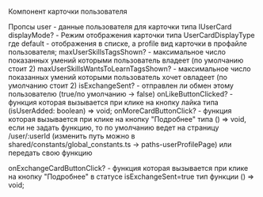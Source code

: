 Компонент карточки пользователя

Пропсы
user - данные пользователя для карточки типа IUserCard
displayMode? - Режим отображения карточки типа UserCardDisplayType где default - отображения в списке, а profile вид карточки в профайле пользователя;
maxUserSkillsTagsShown? - максимальное число показанных умений которыми пользователь владеет (по умолчанию стоит 2)
maxUserSkillsWantsToLearnTagsShown? - максимальное число показанных умений которыми пользователь хочет овладеет (по умолчанию стоит 2)
isExchangeSent? - отправлен ли обмен этому пользователю (true/по умолчанию -> false)
onLikeButtonClicked? - функция которая вызывается при клике на кнопку лайка типа (isUserAdded: boolean) => void;
onMoreCardButtonClick? - функция которая вызывается при клике на кнопку "Подробнее" типа () => void, если не задать функцию, то по умолчанию ведет на страницу /user/:userId (изменить путь можно в shared/constants/global_constants.ts -> paths-userProfilePage) или передать свою функцию

onExchangeCardButtonClick? - функция которая вызывается при клике на кнопку "Подробнее" в статусе isExchangeSent=true тип функции () => void;
